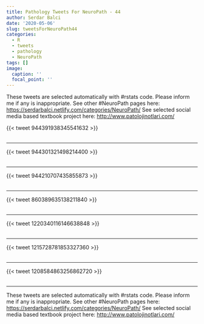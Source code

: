 ```yaml
---
title: Pathology Tweets For NeuroPath - 44
author: Serdar Balci
date: '2020-05-06'
slug: tweetsForNeuroPath44
categories:
  - R
  - tweets
  - pathology
  - NeuroPath
tags: []
image:
  caption: ''
  focal_point: ''
---
```



These tweets are selected automatically with #rstats code. Please inform me if any is inappropriate.
See other #NeuroPath pages here: https://serdarbalci.netlify.com/categories/NeuroPath/ 
See selected social media based textbook project here: http://www.patolojinotlari.com/

{{< tweet 944391938345541632 >}}
<br>
<br>
<hr>
{{< tweet 944301321498214400 >}}
<br>
<br>
<hr>
{{< tweet 944210707435855873 >}}
<br>
<br>
<hr>
{{< tweet 860389635138211840 >}}
<br>
<br>
<hr>
{{< tweet 1220340116146638848 >}}
<br>
<br>
<hr>
{{< tweet 1215728781853327360 >}}
<br>
<br>
<hr>
{{< tweet 1208584863256862720 >}}
<br>
<br>
<hr>


These tweets are selected automatically with #rstats code. Please inform me if any is inappropriate.
See other #NeuroPath pages here: https://serdarbalci.netlify.com/categories/NeuroPath/ 
See selected social media based textbook project here: http://www.patolojinotlari.com/
